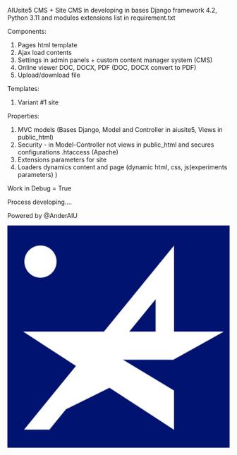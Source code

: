 AIUsite5 CMS + Site
CMS in developing in bases Django framework 4.2, Python 3.11 and modules extensions list in requirement.txt

Components:
1) Pages html template
2) Ajax load contents
3) Settings in admin panels + custom content manager system (CMS) 
4) Online viewer DOC, DOCX, PDF (DOC, DOCX convert to PDF)
5) Upload/download file

Templates:
1) Variant #1 site

Properties:
1) MVC models (Bases Django, Model and Controller in aiusite5, Views in public_html)
2) Security - in Model-Controller not views in public_html and secures configurations .htaccess (Apache)
3) Extensions parameters for site
4) Loaders dynamics content and page (dynamic html, css, js(experiments parameters) )

Work in Debug = True

Process developing....

Powered by @AnderAIU

![alt text](./public_html/media/images/anderaiu.jpg)